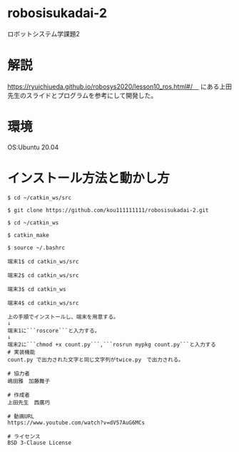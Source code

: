 # robosisukadai-2
ロボットシステム学課題2

# 解説
https://ryuichiueda.github.io/robosys2020/lesson10_ros.html#/　
にある上田先生のスライドとプログラムを参考にして開発した。

# 環境
OS:Ubuntu 20.04

# インストール方法と動かし方
```
$ cd ~/catkin_ws/src

$ git clone https://github.com/kou111111111/robosisukadai-2.git

$ cd ~/catkin_ws

$ catkin_make

$ source ~/.bashrc

端末1$ cd catkin_ws/src

端末2$ cd catkin_ws/src

端末3$ cd catkin_ws

端末4$ cd catkin_ws/src 

```

```
上の手順でインストールし、端末を用意する。
↓
端末1に```roscore```と入力する。
↓
端末2に```chmod +x count.py```,```rosrun mypkg count.py```と入力する
# 実装機能
count.py で出力された文字と同じ文字列がtwice.py　で出力される。

# 協力者
嶋田雅　加藤舞子

# 作成者
上田先生　西廣巧

# 動画URL
https://www.youtube.com/watch?v=dV57AuG6MCs

# ライセンス
BSD 3-Clause License

